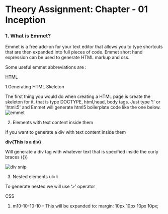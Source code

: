 # Theory Assignment: Chapter - 01 Inception

### 1. What is Emmet?

Emmet is a free add-on for your text editor that allows you to type shortcuts that are then expanded into full pieces of code. Emmet short hand expression can be used to generate HTML markup and css. 

Some useful emmet abbreviations are :

HTML

1.Generating HTML Skeleton

The first thing you would do when creating a HTML page is create the skeleton for it, that is type DOCTYPE, html,head, body tags. Just type '!' or 'html:5' and Emmet will generate html5 boilerplate code like the one below.
![emmet](https://user-images.githubusercontent.com/123575830/222886149-46b140a3-45a3-44e5-b06a-0a45dc81d85c.jpg )

2. Elements with text content inside them

If you want to generate a div with text content inside them

**div{This is a div}**

Will generate a div tag with whatever text that is specified inside the curly braces ({})

![div snip](https://user-images.githubusercontent.com/123575830/222886588-38ae8fe4-1b16-44f0-b879-d5ba00701a2b.jpg)

3. Nested elements   ul>li

To generate nested we will use ‘>’ operator

CSS

1. m10-10-10-10 -  This will be expanded to:   margin: 10px 10px 10px 10px;







